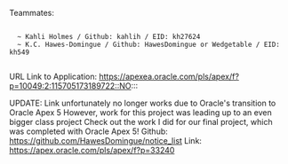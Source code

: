Teammates: 
~~~~~~~~~~

  ~ Kahli Holmes / Github: kahlih / EID: kh27624
  ~ K.C. Hawes-Domingue / Github: HawesDomingue or Wedgetable / EID: kh549
  
~~~~~~~~~~~~~~~~~~~~~~~~~~~~~~~~~~~~~~~~~~~~~~~~~~~~~~  

URL Link to Application: https://apexea.oracle.com/pls/apex/f?p=10049:2:115705173189722::NO:::

UPDATE: 
  Link unfortunately no longer works due to Oracle's transition to Oracle Apex 5 
  However, work for this project was leading up to an even bigger class project 
  Check out the work I did for our final project, which was completed with Oracle Apex 5! 
  Github: https://github.com/HawesDomingue/notice_list
  Link: https://apex.oracle.com/pls/apex/f?p=33240
